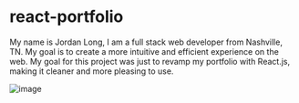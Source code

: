 # react-portfolio
My name is Jordan Long, I am a full stack web developer from Nashville, TN. My goal is to create a more intuitive and efficient experience on the web. My goal for this project was just to revamp my portfolio with React.js, making it cleaner and more pleasing to use.

![image](https://user-images.githubusercontent.com/51770348/115600687-96014780-a2a2-11eb-8392-c192a1ff2978.png)

